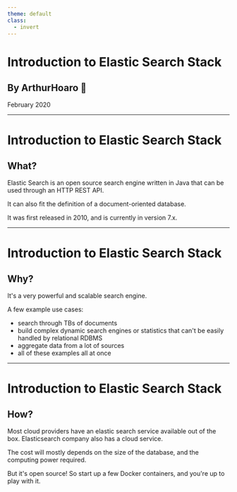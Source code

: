 ```yaml
---
theme: default
class: 
  - invert
---
```


# Introduction to Elastic Search Stack 

## By ArthurHoaro :lion:

February 2020

---

# Introduction to Elastic Search Stack 

## What?

Elastic Search is an open source search engine written in Java
that can be used through an HTTP REST API.

It can also fit the definition of a document-oriented database.

It was first released in 2010, and is currently in version 7.x.

---

# Introduction to Elastic Search Stack 

## Why?

It's a very powerful and scalable search engine.

A few example use cases:
  
   - search through TBs of documents
   - build complex dynamic search engines or statistics
     that can't be easily handled by relational RDBMS
   - aggregate data from a lot of sources
   - all of these examples all at once

--- 

# Introduction to Elastic Search Stack 

## How?

Most cloud providers have an elastic search service available out of the box.
Elasticsearch company also has a cloud service.

The cost will mostly depends on the size of the database, 
and the computing power required.

But it's open source! 
So start up a few Docker containers, and you're up to play with it.

